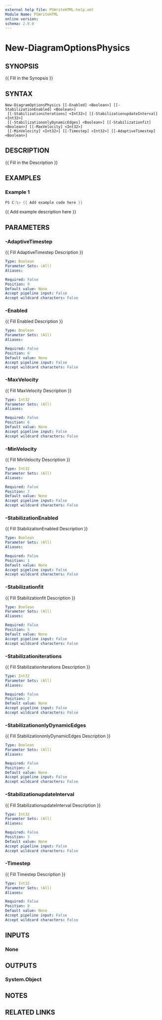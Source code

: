 ```yaml
---
external help file: PSWriteHTML-help.xml
Module Name: PSWriteHTML
online version:
schema: 2.0.0
---
```


# New-DiagramOptionsPhysics

## SYNOPSIS
{{ Fill in the Synopsis }}

## SYNTAX

```
New-DiagramOptionsPhysics [[-Enabled] <Boolean>] [[-StabilizationEnabled] <Boolean>]
 [[-Stabilizationiterations] <Int32>] [[-StabilizationupdateInterval] <Int32>]
 [[-StabilizationonlyDynamicEdges] <Boolean>] [[-Stabilizationfit] <Boolean>] [[-MaxVelocity] <Int32>]
 [[-MinVelocity] <Int32>] [[-Timestep] <Int32>] [[-AdaptiveTimestep] <Boolean>]
```

## DESCRIPTION
{{ Fill in the Description }}

## EXAMPLES

### Example 1
```powershell
PS C:\> {{ Add example code here }}
```

{{ Add example description here }}

## PARAMETERS

### -AdaptiveTimestep
{{ Fill AdaptiveTimestep Description }}

```yaml
Type: Boolean
Parameter Sets: (All)
Aliases:

Required: False
Position: 9
Default value: None
Accept pipeline input: False
Accept wildcard characters: False
```

### -Enabled
{{ Fill Enabled Description }}

```yaml
Type: Boolean
Parameter Sets: (All)
Aliases:

Required: False
Position: 0
Default value: None
Accept pipeline input: False
Accept wildcard characters: False
```

### -MaxVelocity
{{ Fill MaxVelocity Description }}

```yaml
Type: Int32
Parameter Sets: (All)
Aliases:

Required: False
Position: 6
Default value: None
Accept pipeline input: False
Accept wildcard characters: False
```

### -MinVelocity
{{ Fill MinVelocity Description }}

```yaml
Type: Int32
Parameter Sets: (All)
Aliases:

Required: False
Position: 7
Default value: None
Accept pipeline input: False
Accept wildcard characters: False
```

### -StabilizationEnabled
{{ Fill StabilizationEnabled Description }}

```yaml
Type: Boolean
Parameter Sets: (All)
Aliases:

Required: False
Position: 1
Default value: None
Accept pipeline input: False
Accept wildcard characters: False
```

### -Stabilizationfit
{{ Fill Stabilizationfit Description }}

```yaml
Type: Boolean
Parameter Sets: (All)
Aliases:

Required: False
Position: 5
Default value: None
Accept pipeline input: False
Accept wildcard characters: False
```

### -Stabilizationiterations
{{ Fill Stabilizationiterations Description }}

```yaml
Type: Int32
Parameter Sets: (All)
Aliases:

Required: False
Position: 2
Default value: None
Accept pipeline input: False
Accept wildcard characters: False
```

### -StabilizationonlyDynamicEdges
{{ Fill StabilizationonlyDynamicEdges Description }}

```yaml
Type: Boolean
Parameter Sets: (All)
Aliases:

Required: False
Position: 4
Default value: None
Accept pipeline input: False
Accept wildcard characters: False
```

### -StabilizationupdateInterval
{{ Fill StabilizationupdateInterval Description }}

```yaml
Type: Int32
Parameter Sets: (All)
Aliases:

Required: False
Position: 3
Default value: None
Accept pipeline input: False
Accept wildcard characters: False
```

### -Timestep
{{ Fill Timestep Description }}

```yaml
Type: Int32
Parameter Sets: (All)
Aliases:

Required: False
Position: 8
Default value: None
Accept pipeline input: False
Accept wildcard characters: False
```

## INPUTS

### None

## OUTPUTS

### System.Object
## NOTES

## RELATED LINKS
